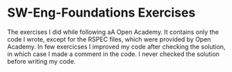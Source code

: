 # SW-Eng-Foundations Exercises

The exercises I did while following aA Open Academy. It contains only the code I wrote, except for the RSPEC files, which were provided by Open Academy. In few exercicses I improved my code after checking the solution, in which case I made a comment in the code. I never checked the solution before writing my code. 